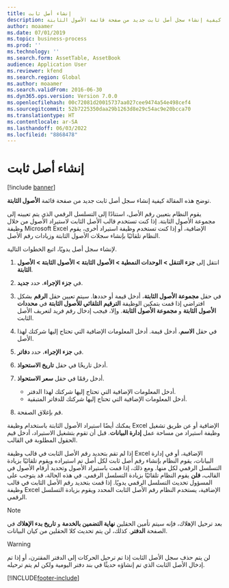 ```yaml
---
title: إنشاء أصل ثابت
description: توضح هذه المقالة كيفية إنشاء سجل أصل ثابت جديد من صفحة قائمة الأصول الثابتة.
author: moaamer
ms.date: 07/01/2019
ms.topic: business-process
ms.prod: ''
ms.technology: ''
ms.search.form: AssetTable, AssetBook
audience: Application User
ms.reviewer: kfend
ms.search.region: Global
ms.author: moaamer
ms.search.validFrom: 2016-06-30
ms.dyn365.ops.version: Version 7.0.0
ms.openlocfilehash: 00c72081d20015737aa027cee9474a54e498cef4
ms.sourcegitcommit: 52b7225350daa29b1263d8e29c54ac9e20bcca70
ms.translationtype: HT
ms.contentlocale: ar-SA
ms.lasthandoff: 06/03/2022
ms.locfileid: "8868478"
---
```

# <a name="create-a-fixed-asset"></a>إنشاء أصل ثابت

[!include [banner](../../includes/banner.md)]

توضح هذه المقالة كيفية إنشاء سجل أصل ثابت جديد من صفحة قائمة **الأصول الثابتة**.

يقوم النظام بتعيين رقم الأصل، استنادًا إلى التسلسل الرقمي الذي يتم تعيينه إلى مجموعة الأصول الثابتة. إذا كنت تستخدم قالب الأصل الثابت لاستيراد الأصول من خلال وظيفة Microsoft Excel الإضافية، أو إذا كنت تستخدم وظيفة استيراد أخرى، يقوم النظام تلقائيًا بإنشاء سجلات الأصول الثابتة وزيادات رقم الأصل.

لإنشاء سجل أصل يدويًا، اتبع الخطوات التالية.

1. انتقل إلى **جزء التنقل \> الوحدات النمطية \> الأصول الثابتة \> الأصول الثابتة \> الأصول الثابتة**.
2. في **جزء الإجراء**، حدد **جديد**.
3. في حقل **مجموعة الأصول الثابتة**، أدخل قيمة أو حددها. سيتم تعيين حقل **الرقم** بشكل افتراضي إذا قمت بتمكين الوظيفة **الترقيم التلقائي للأصول الثابتة‬** في **محددات الأصول الثابتة** و **مجموعة الأصول الثابتة**. وإلا، فيجب إدخال رقم فريد لتعريف الأصل الثابت.
4. في حقل **الاسم**، أدخل قيمة. أدخل المعلومات الإضافية التي تحتاج إليها شركتك لهذا الأصل.
5. في **جزء الإجراء**، حدد **دفاتر**.
6. أدخل تاريخًا في حقل **تاريخ الاستحواذ**.
7. أدخل رقمًا في حقل **سعر الاستحواذ**.

    - أدخل المعلومات الإضافية التي تحتاج إليها شركتك لهذا الدفتر.
    - أدخل المعلومات الإضافية التي تحتاج إليها شركتك للدفاتر المتبقية.

8. قم بإغلاق الصفحة.

يمكنك أيضًا استيراد الأصول الثابتة باستخدام وظيفة Excel الإضافية أو عن طريق تشغيل وظيفة استيراد من مساحة عمل **إدارة البيانات**. قبل أن تقوم بتشغيل الاستيراد، أدخل قيم الحقول المطلوبة في القالب.

إذا لم تقم بتحديد رقم الأصل الثابت في قالب وظيفة Excel الإضافية، أو في إدارة البيانات، يقوم النظام بإنشاء رقم أصل ثابت لكل أصل تم استيراده ويقوم تلقائيًا بزيادة التسلسل الرقمي لكل منها. ومع ذلك، إذا قمت باستيراد الأصول وتحديد أرقام الأصول في القالب، **فلن** يقوم النظام تلقائيًا بزيادة التسلسل الرقمي. في هذه الحالة، قد يتوجب على المسؤول تحديث التسلسل الرقمي يدويًا. إذا قمت بتحديد رقم الأصل الثابت في قالب وظيفة Excel الإضافية، يستخدم النظام رقم الأصل الثابت المحدد ويقوم بزيادة التسلسل الرقمي.

> [!NOTE]                                                                                                         
> بعد ترحيل الإهلاك، فإنه سيتم تأمين الحقلين **نهاية التضمين بالخدمة** و **تاريخ بدء الإهلاك** في الصفحة **الدفتر**. كذلك، لن يتم تحديث كلا الحقلين من كيان البيانات.

> [!WARNING]
> لن يتم حذف سجل الأصل الثابت إذا تم ترحيل الحركات إلى الدفتر المقترن، أو إذا تم إدخال الأصل الثابت الذي تم إنشاؤه حديثًا في بند دفتر اليومية ولكن لم يتم ترحيله. 


[!INCLUDE[footer-include](../../../includes/footer-banner.md)]
